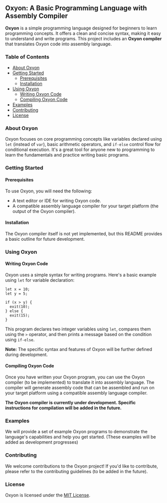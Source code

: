 ## Oxyon: A Basic Programming Language with Assembly Compiler

**Oxyon** is a simple programming language designed for beginners to learn programming concepts. It offers a clean and concise syntax, making it easy to understand and write programs. This project includes an **Oxyon compiler** that translates Oxyon code into assembly language.

### Table of Contents

* [About Oxyon](#about-oxyon)
* [Getting Started](#getting-started)
    * [Prerequisites](#prerequisites)
    * [Installation](#installation)
* [Using Oxyon](#using-oxyon)
    * [Writing Oxyon Code](#writing-oxyon-code)
    * [Compiling Oxyon Code](#compiling-oxyon-code)
* [Examples](#examples)
* [Contributing](#contributing)
* [License](#license)


### About Oxyon

Oxyon focuses on core programming concepts like variables declared using `let` (instead of `var`), basic arithmetic operators, and `if-else` control flow for conditional execution. It's a great tool for anyone new to programming to learn the fundamentals and practice writing basic programs.

### Getting Started

#### Prerequisites

To use Oxyon, you will need the following:

* A text editor or IDE for writing Oxyon code. 
* A compatible assembly language compiler for your target platform (the output of the Oxyon compiler).

#### Installation

The Oxyon compiler itself is not yet implemented, but this README provides a basic outline for future development. 

### Using Oxyon

#### Writing Oxyon Code

Oxyon uses a simple syntax for writing programs. Here's a basic example using `let` for variable declaration:

```oxyon
let x = 10;
let y = 5;

if (x > y) {
  exit(10);
} else {
  exit(15);
}
```

This program declares two integer variables using `let`, compares them using the `>` operator, and then prints a message based on the condition using `if-else`.

**Note:** The specific syntax and features of Oxyon will be further defined during development.

#### Compiling Oxyon Code

Once you have written your Oxyon program, you can use the Oxyon compiler (to be implemented) to translate it into assembly language. The compiler will generate assembly code that can be assembled and run on your target platform using a compatible assembly language compiler.

**The Oxyon compiler is currently under development. Specific instructions for compilation will be added in the future.**

### Examples

We will provide a set of example Oxyon programs to demonstrate the language's capabilities and help you get started.  (These examples will be added as development progresses)

### Contributing

We welcome contributions to the Oxyon project! If you'd like to contribute, please refer to the contributing guidelines (to be added in the future).

### License

Oxyon is licensed under the [MIT License](https://opensource.org/licenses/MIT).
